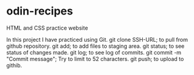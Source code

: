 # odin-recipes
HTML and CSS practice website


In this project I have practiced using Git.
git clone SSH-URL; to pull from github repository.
git add; to add files to staging area.
git status; to see status of changes made.
git log; to see log of commits.
git commit -m "Commit message"; Try to limit to 52 characters.
git push; to upload to githib.